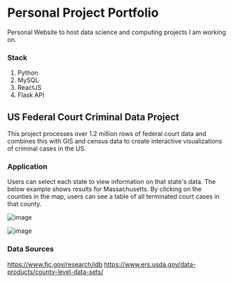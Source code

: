 # Personal Project Portfolio

Personal Website to host data science and computing projects I am working on.

### Stack

1. Python
2. MySQL
3. ReactJS
4. Flask API

## US Federal Court Criminal Data Project

This project processes over 1.2 million rows of federal court data and combines this with GIS and census data to create interactive visualizations of criminal cases in the US. 

### Application
Users can select each state to view information on that state's data. The below example shows results for Massachusetts. By clicking on the counties in the map, users can see a table of all terminated court cases in that county.

![image](https://github.com/shanthni/shanth-app/assets/57296126/fc44d21f-67fc-4308-890e-6c1aeb74902e)

![image](https://github.com/shanthni/shanth-app/assets/57296126/1e7cb237-25f9-44a6-94bb-98b725058647)

### Data Sources

https://www.fjc.gov/research/idb
https://www.ers.usda.gov/data-products/county-level-data-sets/
   




